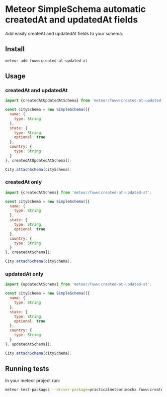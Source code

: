 # Meteor SimpleSchema automatic createdAt and updatedAt fields

Add easily createAt and updatedAt fields to your schema.

## Install

```sh
meteor add fuww:created-at-updated-at
```

## Usage

### createdAt and updatedAt

```js
import {createdAtUpdatedAtSchema} from 'meteor/fuww:created-at-updated-at';

const citySchema = new SimpleSchema([{
  name: {
    type: String
  },
  state: {
    type: String,
    optional: true
  },
  country: {
    type: String
  }
}, createdAtUpdatedAtSchema]);

City.attachSchema(citySchema);
```

### createdAt only

```js
import {createdAtSchema} from 'meteor/fuww:created-at-updated-at';

const citySchema = new SimpleSchema([{
  name: {
    type: String
  },
  state: {
    type: String,
    optional: true
  },
  country: {
    type: String
  }
}, createdAtSchema]);

City.attachSchema(citySchema);
```

### updatedAt only

```js
import {updatedAtSchema} from 'meteor/fuww:created-at-updated-at';

const citySchema = new SimpleSchema([{
  name: {
    type: String
  },
  state: {
    type: String,
    optional: true
  },
  country: {
    type: String
  }
}, updatedAtSchema]);

City.attachSchema(citySchema);
```

## Running tests

In your meteor project run:

```sh
meteor test-packages --driver-package=practicalmeteor:mocha fuww:created-at-updated-at
```

